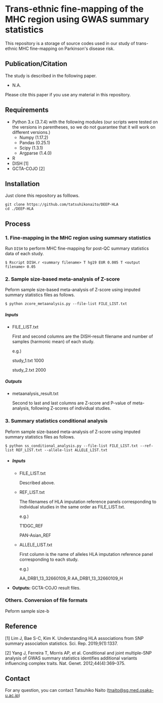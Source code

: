 # Trans-ethnic fine-mapping of the MHC region using GWAS summary statistics
This repository is a storage of source codes used in our study of trans-ethnic MHC fine-mapping on Parkinson's disease risk.

## Publication/Citation

The study is described in the following paper. 

- N.A.

Please cite this paper if you use any material in this repository.

## Requirements

- Python 3.x (3.7.4) with the following modules (our scripts were tested on the versions in parentheses, so we do not guarantee that it will work on different versions.)
  - Numpy (1.17.2)
  - Pandas (0.25.1)
  - Scipy (1.3.1)
  - Argparse (1.4.0)
- R
- DISH [1]
- GCTA-COJO [2]

## Installation

Just clone this repository as folllows.

```
git clone https://github.com/tatsuhikonaito/DEEP-HLA
cd ./DEEP-HLA
```

## Process

### 1. Fine-mapping in the MHC region using summary statistics

Run `DISH` to perform MHC fine-mapping for post-QC summary statistics data of each study.

```
$ Rscript DISH.r <summary filename> T hg19 EUR 0.005 T <output filename> 0.05 
```


### 2. Sample size-based meta-analysis of Z-score

Peform sample size-based meta-analysis of Z-score using imputed summary statistics files as follows. 

```
$ python zcore_metaanalysis.py --file-list FILE_LIST.txt
```

##### Inputs

- FILE_LIST.txt

  First and second columns are the DISH-result filename and number of samples (harmonic mean) of each study. 

  e.g.)

  study_1.txt	1000

  study_2.txt	2000

##### Outputs

- metaanalysis_result.txt

  Second to last and last columns are Z-score and P-value of meta-analysis, following Z-scores of individual studies.

### 3. Summary statistics conditional analysis

Peform sample size-based meta-analysis of Z-score using imputed summary statistics files as follows. 

```
$ python ss_conditional_analysis.py --file-list FILE_LIST.txt --ref-list REF_LIST.txt --allele-list ALLELE_LIST.txt
```

- ##### Inputs

  - FILE_LIST.txt

    Described above.

  - REF_LIST.txt

    The filenames of HLA imputation reference panels corresponding to individual studies in the same order as FILE_LIST.txt.

    e.g.)

    T1DGC_REF

    PAN-Asian_REF

  - ALLELE_LIST.txt

    First column is the name of alleles HLA imputation reference panel corresponding to each study.

    e.g.)

    AA_DRB1_13_32660109_R
    AA_DRB1_13_32660109_H

- **Outputs:** GCTA-COJO result files.

### Others. Conversion of file formats

Peform sample size-b

## Reference

[1] Lim J, Bae S-C, Kim K. Understanding HLA associations from SNP summary association statistics. Sci. Rep. 2019;9(1):1337.

[2] Yang J, Ferreira T, Morris AP, et al. Conditional and joint multiple-SNP analysis of GWAS summary statistics identifies additional variants influencing complex traits. Nat. Genet. 2012;44(4):369–375.

## Contact

For any question, you can contact Tatsuhiko Naito ([tnaito@sg.med.osaka-u.ac.jp](mailto:tnaito@sg.med.osaka-u.ac.jp))
